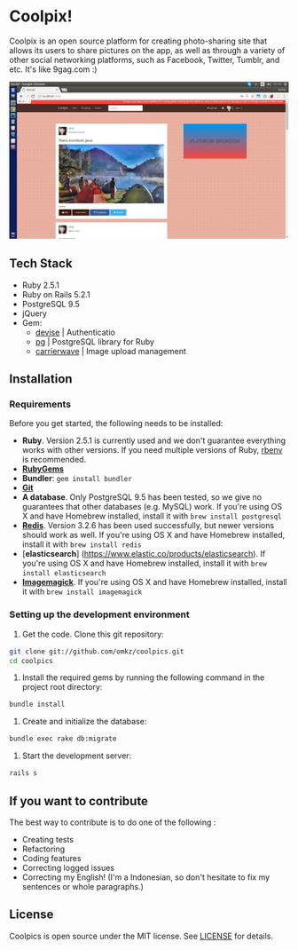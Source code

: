 # Coolpix!

Coolpix is an open source platform for creating photo-sharing site that allows its users to share pictures on the app, as well as through a variety of other social networking platforms, such as Facebook, Twitter, Tumblr, and etc.
It's like 9gag.com :)

![Coolpics! Screenshot](https://raw.githubusercontent.com/omkz/coolpics/master/public/screenshot.png)

## Tech Stack

- Ruby 2.5.1  
- Ruby on Rails 5.2.1  
- PostgreSQL 9.5
- jQuery
- Gem: 
    -  [devise](https://github.com/plataformatec/devise) | Authenticatio
    -  [pg](https://github.com/ged/ruby-pg) | PostgreSQL library for Ruby
    -  [carrierwave](https://github.com/carrierwaveuploader/carrierwave) | Image upload management

## Installation

### Requirements

Before you get started, the following needs to be installed:
  * **Ruby**. Version 2.5.1 is currently used and we don't guarantee everything works with other versions. If you need multiple versions of Ruby, [rbenv](https://rbenv.org) is recommended.
  * [**RubyGems**](http://rubygems.org/)
  * **Bundler**: `gem install bundler`
  * [**Git**](http://help.github.com/git-installation-redirect)
  * **A database**. Only PostgreSQL 9.5 has been tested, so we give no guarantees that other databases (e.g. MySQL) work. If you're using OS X and have Homebrew installed, install it with `brew install postgresql`
  * [**Redis**](http://redis.io). Version 3.2.6 has been used successfully, but newer versions should work as well. If you're using OS X and have Homebrew installed, install it with `brew install redis`
  * [**elasticsearch**] (https://www.elastic.co/products/elasticsearch). If you're using OS X and have Homebrew installed, install it with `brew install elasticsearch`
  * [**Imagemagick**](http://www.imagemagick.org). If you're using OS X and have Homebrew installed, install it with `brew install imagemagick`
  
### Setting up the development environment

1. Get the code. Clone this git repository:

  ```bash
  git clone git://github.com/omkz/coolpics.git
  cd coolpics
  ```

1. Install the required gems by running the following command in the project root directory:

  ```bash
  bundle install
  ```

1. Create and initialize the database:

  ```bash
  bundle exec rake db:migrate
  ```

1. Start the development server:

  ```bash
  rails s
  ```

## If you want to contribute

The best way to contribute is to do one of the following :
* Creating tests
* Refactoring
* Coding features
* Correcting logged issues
* Correcting my English! (I'm a Indonesian, so don't hesitate to fix my sentences or whole paragraphs.)

## License

Coolpics is open source under the MIT license. See [LICENSE](LICENSE) for details.
